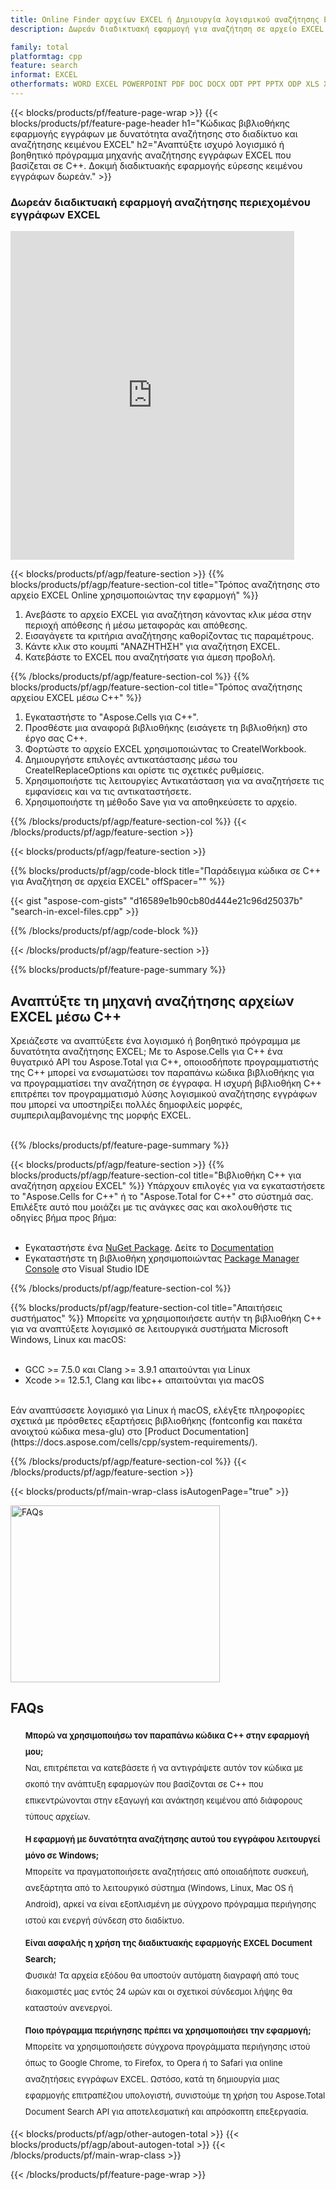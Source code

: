```yaml
---
title: Online Finder αρχείων EXCEL ή Δημιουργία λογισμικού αναζήτησης EXCEL μέσω C++
description: Δωρεάν διαδικτυακή εφαρμογή για αναζήτηση σε αρχείο EXCEL. Κωδικός API C++ για οποιαδήποτε εφαρμογή αναζήτησης κειμένου αρχείου EXCEL.

family: total
platformtag: cpp
feature: search
informat: EXCEL
otherformats: WORD EXCEL POWERPOINT PDF DOC DOCX ODT PPT PPTX ODP XLS XLSX ODS
---
```

{{< blocks/products/pf/feature-page-wrap >}}
{{< blocks/products/pf/feature-page-header h1="Κώδικας βιβλιοθήκης εφαρμογής εγγράφων με δυνατότητα αναζήτησης στο διαδίκτυο και αναζήτησης κειμένου EXCEL" h2="Αναπτύξτε ισχυρό λογισμικό ή βοηθητικό πρόγραμμα μηχανής αναζήτησης εγγράφων EXCEL που βασίζεται σε C++. Δοκιμή διαδικτυακής εφαρμογής εύρεσης κειμένου εγγράφων δωρεάν." >}}


<div class="container-fluid agp-content bg-white aboutfile box-1 vh100 section nopbtm">
<div class=container>
<div class=row>
<div class="demobox tc col-md-12 padding-0">

<h3>Δωρεάν διαδικτυακή εφαρμογή αναζήτησης περιεχομένου εγγράφων EXCEL</h3>

<iframe style="border: none; height: 526px;" scrolling="no" src="https://products.aspose.app/total/search/embed&h1&h2" id="child-iframe" width="90%"></iframe>

</div></div>
</div></div>

{{< blocks/products/pf/agp/feature-section >}}
{{% blocks/products/pf/agp/feature-section-col title="Τρόπος αναζήτησης στο αρχείο EXCEL Online χρησιμοποιώντας την εφαρμογή" %}}

1. Ανεβάστε το αρχείο EXCEL για αναζήτηση κάνοντας κλικ μέσα στην περιοχή απόθεσης ή μέσω μεταφοράς και απόθεσης.
1. Εισαγάγετε τα κριτήρια αναζήτησης καθορίζοντας τις παραμέτρους. 
1. Κάντε κλικ στο κουμπί "ΑΝΑΖΗΤΗΣΗ" για αναζήτηση EXCEL.
1. Κατεβάστε το EXCEL που αναζητήσατε για άμεση προβολή.

{{% /blocks/products/pf/agp/feature-section-col %}}
{{% blocks/products/pf/agp/feature-section-col title="Τρόπος αναζήτησης αρχείου EXCEL μέσω C++" %}}

1. Εγκαταστήστε το "Aspose.Cells για C++".
1. Προσθέστε μια αναφορά βιβλιοθήκης (εισάγετε τη βιβλιοθήκη) στο έργο σας C++.
1. Φορτώστε το αρχείο EXCEL χρησιμοποιώντας το CreateIWorkbook.
1. Δημιουργήστε επιλογές αντικατάστασης μέσω του CreateIReplaceOptions και ορίστε τις σχετικές ρυθμίσεις.
1. Χρησιμοποιήστε τις λειτουργίες Αντικατάσταση για να αναζητήσετε τις εμφανίσεις και να τις αντικαταστήσετε.
1. Χρησιμοποιήστε τη μέθοδο Save για να αποθηκεύσετε το αρχείο.

{{% /blocks/products/pf/agp/feature-section-col %}}
{{< /blocks/products/pf/agp/feature-section >}}


{{< blocks/products/pf/agp/feature-section >}}

{{% blocks/products/pf/agp/code-block title="Παράδειγμα κώδικα σε C++ για Αναζήτηση σε αρχεία EXCEL" offSpacer="" %}}

{{< gist "aspose-com-gists" "d16589e1b90cb80d444e21c96d25037b" "search-in-excel-files.cpp" >}}

{{% /blocks/products/pf/agp/code-block %}}

{{< /blocks/products/pf/agp/feature-section >}}

{{% blocks/products/pf/feature-page-summary %}}


<h2>Αναπτύξτε τη μηχανή αναζήτησης αρχείων EXCEL μέσω C++</h2>

Χρειάζεστε να αναπτύξετε ένα λογισμικό ή βοηθητικό πρόγραμμα με δυνατότητα αναζήτησης EXCEL; Με το Aspose.Cells για C++ ένα θυγατρικό API του Aspose.Total για C++, οποιοσδήποτε προγραμματιστής της C++ μπορεί να ενσωματώσει τον παραπάνω κώδικα βιβλιοθήκης για να προγραμματίσει την αναζήτηση σε έγγραφα. Η ισχυρή βιβλιοθήκη C++ επιτρέπει τον προγραμματισμό λύσης λογισμικού αναζήτησης εγγράφων που μπορεί να υποστηρίξει πολλές δημοφιλείς μορφές, συμπεριλαμβανομένης της μορφής EXCEL.<br /><br />

{{% /blocks/products/pf/feature-page-summary %}}

{{< blocks/products/pf/agp/feature-section >}}
{{% blocks/products/pf/agp/feature-section-col title="Βιβλιοθήκη C++ για αναζήτηση αρχείου EXCEL" %}}
Υπάρχουν επιλογές για να εγκαταστήσετε το "Aspose.Cells for C++" ή το "Aspose.Total for C++" στο σύστημά σας. Επιλέξτε αυτό που μοιάζει με τις ανάγκες σας και ακολουθήστε τις οδηγίες βήμα προς βήμα:<br /><br />

- Εγκαταστήστε ένα [NuGet Package](https://www.nuget.org/packages/Aspose.Cells.Cpp/). Δείτε το [Documentation](https://docs.aspose.com/cells/cpp/installation/)
- Εγκαταστήστε τη βιβλιοθήκη χρησιμοποιώντας [Package Manager Console](https://docs.aspose.com/cells/cpp/installation/#using-nuget-package-manager) στο Visual Studio IDE

{{% /blocks/products/pf/agp/feature-section-col %}}

{{% blocks/products/pf/agp/feature-section-col title="Απαιτήσεις συστήματος" %}}
Μπορείτε να χρησιμοποιήσετε αυτήν τη βιβλιοθήκη C++ για να αναπτύξετε λογισμικό σε λειτουργικά συστήματα Microsoft Windows, Linux και macOS:<br /><br />

- GCC >= 7.5.0 και Clang >= 3.9.1 απαιτούνται για Linux
- Xcode >= 12.5.1, Clang και libc++ απαιτούνται για macOS

<br />
Εάν αναπτύσσετε λογισμικό για Linux ή macOS, ελέγξτε πληροφορίες σχετικά με πρόσθετες εξαρτήσεις βιβλιοθήκης (fontconfig και πακέτα ανοιχτού κώδικα mesa-glu) στο [Product Documentation](https://docs.aspose.com/cells/cpp/system-requirements/).

{{% /blocks/products/pf/agp/feature-section-col %}}
{{< /blocks/products/pf/agp/feature-section >}}


{{< blocks/products/pf/main-wrap-class isAutogenPage="true" >}}

<style>.howtolist li{margin-right: 0!important;line-height: 26px;position: relative;margin-bottom: 10px;font-size: 13px;list-style-type: none;}</style>
<div class="col-md-12 tl bg-gray-dark howtolist section">
  <a class="anchor" name="faqpage"></a>
  <div class="container tl dflex" itemscope="" itemtype="https://schema.org/FAQPage">
      <div class="col-md-4 howtosectiongfx">
          <img class="social-panel-hide-on-mobile" src="https://www.groupdocs.cloud/templates/brand/images/groupdocs/conversion/groupdocs_conversion-brand.png" alt="FAQs" width="335" height="283">
      </div>
      <div class="howtosection col-md-8">
          <div>
              <h2>FAQs</h2>
                            <ul>
                  <li itemscope="" itemprop="mainEntity" itemtype="https://schema.org/Question">
                      <div>
                          <span itemprop="name"><b>Μπορώ να χρησιμοποιήσω τον παραπάνω κώδικα C++ στην εφαρμογή μου;</b></span>
                      </div>
                      <div itemscope="" itemprop="acceptedAnswer" itemtype="https://schema.org/Answer">
                          <span itemprop="text">Ναι, επιτρέπεται να κατεβάσετε ή να αντιγράψετε αυτόν τον κώδικα με σκοπό την ανάπτυξη εφαρμογών που βασίζονται σε C++ που επικεντρώνονται στην εξαγωγή και ανάκτηση κειμένου από διάφορους τύπους αρχείων.</span>
                      </div>
                  </li>
                  <li itemscope="" itemprop="mainEntity" itemtype="https://schema.org/Question">
                      <div>
                          <span itemprop="name"><b>Η εφαρμογή με δυνατότητα αναζήτησης αυτού του εγγράφου λειτουργεί μόνο σε Windows;</b></span>
                      </div>
                      <div itemscope="" itemprop="acceptedAnswer" itemtype="https://schema.org/Answer">
                          <span itemprop="text">Μπορείτε να πραγματοποιήσετε αναζητήσεις από οποιαδήποτε συσκευή, ανεξάρτητα από το λειτουργικό σύστημα (Windows, Linux, Mac OS ή Android), αρκεί να είναι εξοπλισμένη με σύγχρονο πρόγραμμα περιήγησης ιστού και ενεργή σύνδεση στο διαδίκτυο.</span>
                      </div>
                  </li>
                  <li itemscope="" itemprop="mainEntity" itemtype="https://schema.org/Question">
                      <div>
                          <span itemprop="name"><b>Είναι ασφαλής η χρήση της διαδικτυακής εφαρμογής EXCEL Document Search;</b></span>
                      </div>
                      <div itemscope="" itemprop="acceptedAnswer" itemtype="https://schema.org/Answer">
                          <span itemprop="text">Φυσικά! Τα αρχεία εξόδου θα υποστούν αυτόματη διαγραφή από τους διακομιστές μας εντός 24 ωρών και οι σχετικοί σύνδεσμοι λήψης θα καταστούν ανενεργοί.</span>
                      </div>
                  </li>                 
                  <li itemscope="" itemprop="mainEntity" itemtype="https://schema.org/Question">
                      <div>
                          <span itemprop="name"><b>Ποιο πρόγραμμα περιήγησης πρέπει να χρησιμοποιήσει την εφαρμογή;</b></span>
                      </div>
                      <div itemscope="" itemprop="acceptedAnswer" itemtype="https://schema.org/Answer">
                          <span itemprop="text">Μπορείτε να χρησιμοποιήσετε σύγχρονα προγράμματα περιήγησης ιστού όπως το Google Chrome, το Firefox, το Opera ή το Safari για online αναζητήσεις εγγράφων EXCEL. Ωστόσο, κατά τη δημιουργία μιας εφαρμογής επιτραπέζιου υπολογιστή, συνιστούμε τη χρήση του Aspose.Total Document Search API για αποτελεσματική και απρόσκοπτη επεξεργασία.</span>
                      </div>
                  </li>
              </ul>
          </div>
      </div>
  </div>

{{< blocks/products/pf/agp/other-autogen-total >}}
{{< blocks/products/pf/agp/about-autogen-total >}}
{{< /blocks/products/pf/main-wrap-class >}}

{{< /blocks/products/pf/feature-page-wrap >}}